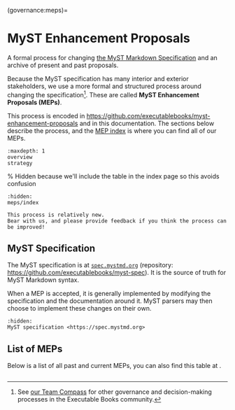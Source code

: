 (governance:meps)=
# MyST Enhancement Proposals

A formal process for changing [the MyST Markdown Specification](https://mystmd.org/spec) and an archive of present and past proposals.

Because the MyST specification has many interior and exterior stakeholders, we use a more formal and structured process around changing the specification[^gov].
These are called **MyST Enhancement Proposals (MEPs)**.

[^gov]: See [our Team Compass](https://compass.executablebooks.org) for other governance and decision-making processes in the Executable Books community.

This process is encoded in https://github.com/executablebooks/myst-enhancement-proposals and in this documentation.
The sections below describe the process, and the [MEP index](meps/index) is where you can find all of our MEPs.

```{toctree}
:maxdepth: 1
overview
strategy
```

% Hidden because we'll include the table in the index page so this avoids confusion

```{toctree}
:hidden:
meps/index
```

```{admonition} Work in progress!
This process is relatively new.
Bear with us, and please provide feedback if you think the process can be improved!
```

## MyST Specification

The MyST specification is at [`spec.mystmd.org`](https://spec.mystmd.org) (repository: https://github.com/executablebooks/myst-spec).
It is the source of truth for MyST Markdown syntax.

When a MEP is accepted, it is generally implemented by modifying the specification and the documentation around it.
MyST parsers may then choose to implement these changes on their own.

```{toctree}
:hidden:
MyST specification <https://spec.mystmd.org>
```

## List of MEPs

Below is a list of all past and current MEPs, you can also find this table at [](meps/index).

```{include} _build/dirhtml/meps.txt
```
